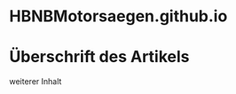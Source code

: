 # HBNBMotorsaegen.github.io
<!DOCTYPE html>
<html lang="de">
  <head>
    <meta charset="utf-8">
    <meta name="viewport" content="width=device-width, initial-scale=1.0">
    <title>Hans</title>
  </head>
  <body>
    <h1>Überschrift des Artikels</h1>
      <p>weiterer Inhalt</p>
  </body>
</html>
